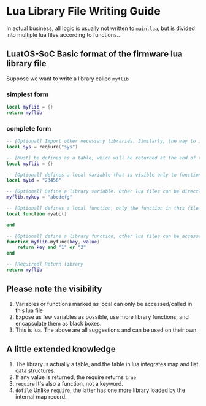 # Lua Library File Writing Guide

In actual business, all logic is usually not written to `main.lua`, but is divided into multiple lua files according to functions..

## LuatOS-SoC Basic format of the firmware lua library file

Suppose we want to write a library called `myflib`

### simplest form

```lua
local myflib = {}
return myflib
```

### complete form

```lua
-- [Optional] Import other necessary libraries. Similarly, the way to import this library is reqiure("myflib")
local sys = reqiure("sys")

-- [Must] be defined as a table, which will be returned at the end of the function.
local myflib = {} 

-- [Optional] defines a local variable that is visible only to functions within this file
local myid = "23456"

-- [Optional] Define a library variable. Other lua files can be directly accessed through myflib.mykey or modified
myflib.mykey = "abcdefg"

-- [Optional] defines a local function, only the function in this file is visible
local function myabc()

end

-- [Optional] define a library function, other lua files can be accessed through myflib.myfunc
function myflib.myfunc(key, value)
    return key and "1" or "2"
end

-- [Required] Return library
return myflib
```

## Please note the visibility

1. Variables or functions marked as local can only be accessed/called in this lua file
2. Expose as few variables as possible, use more library functions, and encapsulate them as black boxes.
3. This is lua. The above are all suggestions and can be used on their own.

## A little extended knowledge

1. The library is actually a table, and the table in lua integrates map and list data structures.
2. If any value is returned, the require returns `true`
3. `require` It's also a function, not a keyword.
4. `dofile` Unlike `require`, the latter has one more library loaded by the internal map record.
